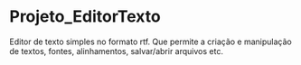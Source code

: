 # Projeto_EditorTexto
 Editor de texto simples no formato rtf. Que permite a criação e manipulação de textos, fontes, alinhamentos, salvar/abrir arquivos etc.
